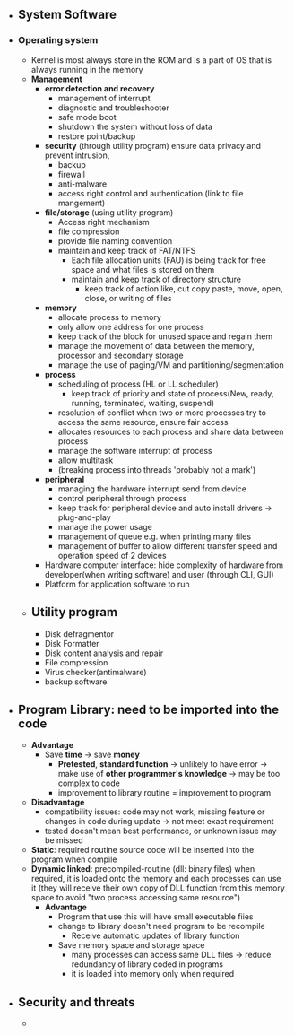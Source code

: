 - ## System Software
- ### Operating system
	- Kernel is most always store in the ROM and is a part of OS that is always running in the memory
	- **Management**
		- **error detection and recovery**
			- management of interrupt
			- diagnostic and troubleshooter
			- safe mode boot
			- shutdown the system without loss of data
			- restore point/backup
		- **security** (through utility program) ensure data privacy and prevent intrusion, 
			- backup
			- firewall
			- anti-malware
			- access right control and authentication (link to file mangement)
		- **file/storage** (using utility program)
			- Access right mechanism
			- file compression
			- provide file naming convention
			- maintain and keep track of FAT/NTFS
				- Each file allocation units (FAU) is being track for free space and what files is stored on them
				- maintain and keep track of directory structure
					- keep track of action like, cut copy paste, move, open, close, or writing of files
		- **memory**
			- allocate process to memory
			- only allow one address for one process
			- keep track of the block for unused space and regain them
			- manage the movement of data between the memory, processor and secondary storage
			- manage the use of paging/VM and partitioning/segmentation
		- **process**
			- scheduling of process (HL or LL scheduler)
				- keep track of priority and state of process(New,  ready, running, terminated, waiting, suspend)
			- resolution of conflict when two or more processes try to access the same resource, ensure fair access
			- allocates resources to each process and share data between process
			- manage the software interrupt of process
			- allow multitask
			- (breaking process into threads 'probably not a mark')
		- **peripheral**
			- managing the hardware interrupt send from device
			- control peripheral through process
			- keep track for peripheral device and auto install drivers -> plug-and-play
			- manage the power usage
			- management of queue e.g. when printing many files
			- management of buffer to allow different transfer speed and operation speed of 2 devices
		- Hardware computer interface: hide complexity of hardware from developer(when writing software) and user (through CLI, GUI)
		- Platform for application software to run
	- ## **Utility program**
		- Disk defragmentor
		- Disk Formatter
		- Disk content analysis and repair 
		- File compression
		- Virus checker(antimalware)
		- backup software
- ## Program Library: need to be imported into the code
	- **Advantage**
		- Save **time** -> save **money**
			- **Pretested**, **standard function** -> unlikely to have error -> make use of **other programmer's knowledge** -> may be too complex to code
			- improvement to library routine = improvement to program
	- **Disadvantage**
		- compatibility issues: code may not work, missing feature or changes in code during update -> not meet exact requirement
		- tested doesn't mean best performance, or unknown issue may be missed
	- **Static**: required routine source code will be inserted into the program when compile
	- **Dynamic linked**: precompiled-routine (dll: binary files) when required, it is loaded onto the memory and each processes can use it (they will receive their own copy of DLL function from this memory space to avoid "two process accessing same resource")
		- **Advantage**
			- Program that use this will have small executable fiies
			- change to library doesn't need program to be recompile
				- Receive automatic updates of library function
			- Save memory space and storage space
				- many processes can access same DLL files -> reduce redundancy of library coded in programs
				- it is loaded into memory only when required
- ## Security and threats
	-  
